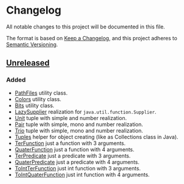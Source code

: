 # Changelog

All notable changes to this project will be documented in this file.

The format is based on [Keep a Changelog](https://keepachangelog.com/en/1.0.0/),
and this project adheres to [Semantic Versioning](https://semver.org/spec/v2.0.0.html).

## [Unreleased]

### Added

- [PathFiles](src/main/java/io/github/mjaroslav/sharedjava/io/PathFiles.java) utility class.
- [Colors](src/main/java/io/github/mjaroslav/sharedjava/format/Colors.java) utility class.
- [Bits](src/main/java/io/github/mjaroslav/sharedjava/format/Bits.java) utility class.
- [LazySupplier](src/main/java/io/github/mjaroslav/sharedjava/function/LazySupplier.java) realization
  for `java.util.function.Supplier`.
- [Unit](src/main/java/io/github/mjaroslav/sharedjava/tuple/unit/Unit.java) tuple with simple and number realization.
- [Pair](src/main/java/io/github/mjaroslav/sharedjava/tuple/pair/Pair.java) tuple with simple, mono and number
  realization.
- [Trio](src/main/java/io/github/mjaroslav/sharedjava/tuple/trio/Trio.java) tuple with simple, mono and number
  realization.
- [Tuples](src/main/java/io/github/mjaroslav/sharedjava/tuple/Tuples.java) helper for object creating (like as
  Collections class in Java).
- [TerFunction](src/main/java/io/github/mjaroslav/sharedjava/function/TerFunction.java) just a function with 3
  arguments.
- [QuaterFunction](src/main/java/io/github/mjaroslav/sharedjava/function/QuaterFunction.java) just a function with 4
  arguments.
- [TerPredicate](src/main/java/io/github/mjaroslav/sharedjava/function/TerPredicate.java) just a predicate with 3
  arguments.
- [QuaterPredicate](src/main/java/io/github/mjaroslav/sharedjava/function/QuaterPredicate.java) just a predicate with 4
  arguments.
- [ToIntTerFunction](src/main/java/io/github/mjaroslav/sharedjava/function/ToIntTerFunction.java) just int function with
  3 arguments.
- [ToIntQuaterFunction](src/main/java/io/github/mjaroslav/sharedjava/function/ToIntQuaterFunction.java) just int
  function with 4 arguments.

[unreleased]: https://github.com/MJaroslav/Shared-Java/
